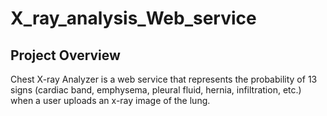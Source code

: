 # X_ray_analysis_Web_service

## Project Overview


Chest X-ray Analyzer is a web service that represents the probability of 13 signs (cardiac band, emphysema, pleural fluid, hernia, infiltration, etc.) when a user uploads an x-ray image of the lung.
